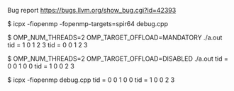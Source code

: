 Bug report
https://bugs.llvm.org/show_bug.cgi?id=42393

$ icpx -fiopenmp -fopenmp-targets=spir64 debug.cpp

$ OMP_NUM_THREADS=2 OMP_TARGET_OFFLOAD=MANDATORY ./a.out
tid = 1
  0  1  2  3
tid = 0
  0  1  2  3

$ OMP_NUM_THREADS=2 OMP_TARGET_OFFLOAD=DISABLED ./a.out
tid = 0
  0  1  0  0
tid = 1
  0  0  2  3

$ icpx -fiopenmp debug.cpp
tid = 0
  0  1  0  0
tid = 1
  0  0  2  3
